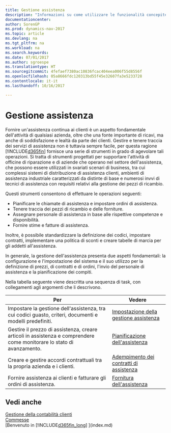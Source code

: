 ```yaml
---
title: Gestione assistenza
description: "Informazioni su come utilizzare le funzionalità concepite per supportare l'attività di officine di riparazione e le operazioni di assistenza su campo."
documentationcenter: 
author: SorenGP
ms.prod: dynamics-nav-2017
ms.topic: article
ms.devlang: na
ms.tgt_pltfrm: na
ms.workload: na
ms.search.keywords: 
ms.date: 07/01/2017
ms.author: sgroespe
ms.translationtype: HT
ms.sourcegitcommit: 4fefaef7380ac10836fcac404eea006f55d8556f
ms.openlocfilehash: 05a8666fdc120313bd55f45e32607fa3e5233728
ms.contentlocale: it-it
ms.lasthandoff: 10/16/2017

---
```

# <a name="service-management"></a>Gestione assistenza
Fornire un'assistenza continua ai clienti è un aspetto fondamentale dell'attività di qualsiasi azienda, oltre che una fonte importante di ricavi, ma anche di soddisfazione e lealtà da parte dei clienti. Gestire e tenere traccia dei servizi di assistenza non è tuttavia sempre facile, per questa ragione [!INCLUDE[d365fin](includes/d365fin_md.md)] fornisce una serie di strumenti in grado di agevolare tali operazioni. Si tratta di strumenti progettati per supportare l'attività di officine di riparazione e di aziende che operano nel settore dell'assistenza, che possono essere utilizzati in svariati scenari di business, tra cui complessi sistemi di distribuzione di assistenza clienti, ambienti di assistenza industriale caratterizzati da distinte di base e numerosi invvi di tecnici di assistenza con requisiti relativi alla gestione dei pezzi di ricambio.  

 Questi strumenti consentono di effettuare le operazioni seguenti:  

* Pianificare le chiamate di assistenza e impostare ordini di assistenza.  
* Tenere traccia dei pezzi di ricambio e delle forniture.  
* Assegnare personale di assistenza in base alle rispettive competenze e disponibilità.  
* Fornire stime e fatture di assistenza.  

Inoltre, è possibile standardizzare la definizione dei codici, impostare contratti, implementare una politica di sconti e creare tabelle di marcia per gli addetti all'assistenza.  

In generale, la gestione dell'assistenza presenta due aspetti fondamentali: la configurazione e l'impostazione del sistema e il suo utilizzo per la definizione di prezzi, di contratti e di ordini, l'invio del personale di assistenza e la pianificazione dei compiti.  

Nella tabella seguente viene descritta una sequenza di task, con collegamenti agli argomenti che li descrivono.   

|**Per**|**Vedere**|  
|------------|-------------|  
|Impostare la gestione dell'assistenza, tra cui codici guasto, criteri, documenti e modelli predefiniti.|[Impostazione della gestione assistenza](service-setup-service.md)|  
|Gestire il prezzo di assistenza, creare articoli in assistenza e comprendere come monitorare lo stato di avanzamento.|[Pianificazione dell'assistenza](service-plan-service.md)|  
|Creare e gestire accordi contrattuali tra la propria azienda e i clienti.|[Adempimento dei contratti di assistenza](service-fulfill-service-contracts.md)|  
|Fornire assistenza ai clienti e fatturare gli ordini di assistenza.|[Fornitura dell'assistenza](service-deliver-service.md)|  

## <a name="see-also"></a>Vedi anche  
[Gestione della contabilità clienti](receivables-manage-receivables.md)   
[Commesse](projects-how-create-jobs.md)   
[Benvenuto in [!INCLUDE[d365fin_long](includes/d365fin_long_md.md)] ](index.md)

